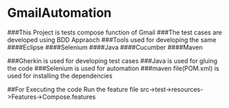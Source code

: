 # GmailAutomation
###This Project is tests compose function of Gmail
###The test cases are developed using BDD Appraoch
###Tools used for developing the same
####Eclipse
####Selenium
####Java
####Cucumber
####Maven

###Gherkin is used for developing test cases
###Java is used for gluing the code
###Selenium is used for automation
###maven file(POM.xml) is used for installing the dependencies 

##For Executing the code Run  the feature file src->test->resources->Features->Compose.features


